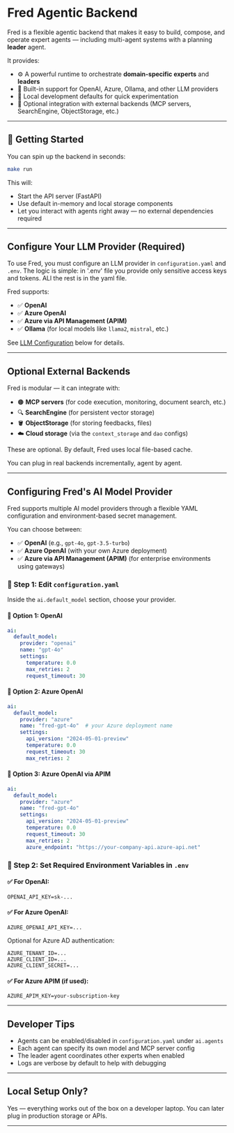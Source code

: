 # Fred Agentic Backend

Fred is a flexible agentic backend that makes it easy to build, compose, and operate expert agents — including multi-agent systems with a planning **leader** agent.

It provides:

- ⚙️ A powerful runtime to orchestrate **domain-specific experts** and **leaders**
- 🧠 Built-in support for OpenAI, Azure, Ollama, and other LLM providers
- 🧪 Local development defaults for quick experimentation
- 🔌 Optional integration with external backends (MCP servers, SearchEngine, ObjectStorage, etc.)

---

## 🚀 Getting Started

You can spin up the backend in seconds:

```bash
make run
```

This will:
- Start the API server (FastAPI)
- Use default in-memory and local storage components
- Let you interact with agents right away — no external dependencies required

---

## Configure Your LLM Provider (Required)

To use Fred, you must configure an LLM provider in `configuration.yaml` and `.env`. The logic is simple: 
in '.env' file you provide only sensitive access keys and tokens. ALl the rest is in the yaml file. 

Fred supports:

- ✅ **OpenAI**
- ✅ **Azure OpenAI**
- ✅ **Azure via API Management (APIM)**
- ✅ **Ollama** (for local models like `llama2`, `mistral`, etc.)

See [LLM Configuration](#configuring-freds-ai-model-provider) below for details.

---

## Optional External Backends

Fred is modular — it can integrate with:

- 🟤 **MCP servers** (for code execution, monitoring, document search, etc.)
- 🔍 **SearchEngine** (for persistent vector storage)
- 🪣 **ObjectStorage** (for storing feedbacks, files)
- ☁️ **Cloud storage** (via the `context_storage` and `dao` configs)

These are optional. By default, Fred uses local file-based cache.

You can plug in real backends incrementally, agent by agent.

---

## Configuring Fred's AI Model Provider

Fred supports multiple AI model providers through a flexible YAML configuration and environment-based secret management.

You can choose between:

- ✅ **OpenAI** (e.g., `gpt-4o`, `gpt-3.5-turbo`)
- ✅ **Azure OpenAI** (with your own Azure deployment)
- ✅ **Azure via API Management (APIM)** (for enterprise environments using gateways)

### 📁 Step 1: Edit `configuration.yaml`

Inside the `ai.default_model` section, choose your provider.

#### 🔹 Option 1: OpenAI
```yaml
ai:
  default_model:
    provider: "openai"
    name: "gpt-4o"
    settings:
      temperature: 0.0
      max_retries: 2
      request_timeout: 30
```

#### 🔹 Option 2: Azure OpenAI
```yaml
ai:
  default_model:
    provider: "azure"
    name: "fred-gpt-4o"  # your Azure deployment name
    settings:
      api_version: "2024-05-01-preview"
      temperature: 0.0
      request_timeout: 30
      max_retries: 2
```

#### 🔹 Option 3: Azure OpenAI via APIM
```yaml
ai:
  default_model:
    provider: "azure"
    name: "fred-gpt-4o"
    settings:
      api_version: "2024-05-01-preview"
      temperature: 0.0
      request_timeout: 30
      max_retries: 2
      azure_endpoint: "https://your-company-api.azure-api.net"
```

### 🔐 Step 2: Set Required Environment Variables in `.env`

#### ✅ For OpenAI:
```env
OPENAI_API_KEY=sk-...
```

#### ✅ For Azure OpenAI:
```env
AZURE_OPENAI_API_KEY=...
```

Optional for Azure AD authentication:
```env
AZURE_TENANT_ID=...
AZURE_CLIENT_ID=...
AZURE_CLIENT_SECRET=...
```

#### ✅ For Azure APIM (if used):
```env
AZURE_APIM_KEY=your-subscription-key
```

---

## Developer Tips

- Agents can be enabled/disabled in `configuration.yaml` under `ai.agents`
- Each agent can specify its own model and MCP server config
- The leader agent coordinates other experts when enabled
- Logs are verbose by default to help with debugging

---

## Local Setup Only?

Yes — everything works out of the box on a developer laptop. You can later plug in production storage or APIs.

---

